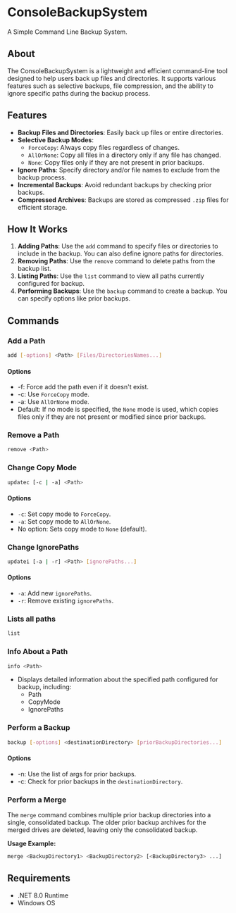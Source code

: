# ConsoleBackupSystem

A Simple Command Line Backup System.

## About

The ConsoleBackupSystem is a lightweight and efficient command-line tool designed to help users back up files and directories. It supports various features such as selective backups, file compression, and the ability to ignore specific paths during the backup process.

## Features

- **Backup Files and Directories**: Easily back up files or entire directories.
- **Selective Backup Modes**:
  - `ForceCopy`: Always copy files regardless of changes.
  - `AllOrNone`: Copy all files in a directory only if any file has changed.
  - `None`: Copy files only if they are not present in prior backups.
- **Ignore Paths**: Specify directory and/or file names to exclude from the backup process.
- **Incremental Backups**: Avoid redundant backups by checking prior backups.
- **Compressed Archives**: Backups are stored as compressed `.zip` files for efficient storage.

## How It Works

1. **Adding Paths**: Use the `add` command to specify files or directories to include in the backup. You can also define ignore paths for directories.
2. **Removing Paths**: Use the `remove` command to delete paths from the backup list.
3. **Listing Paths**: Use the `list` command to view all paths currently configured for backup.
4. **Performing Backups**: Use the `backup` command to create a backup. You can specify options like prior backups.

## Commands

### Add a Path
```bash 
add [-options] <Path> [Files/DirectoriesNames...]
```
#### Options
- -f: Force add the path even if it doesn't exist.
- -c: Use `ForceCopy` mode.
- -a: Use `AllOrNone` mode.
- Default: If no mode is specified, the `None` mode is used, which copies files only if they are not present or modified since prior backups.

### Remove a Path
```bash 
remove <Path>
```

### Change Copy Mode
```bash
updatec [-c | -a] <Path>
```
#### Options
- `-c`: Set copy mode to `ForceCopy`.
- `-a`: Set copy mode to `AllOrNone`.
- No option: Sets copy mode to `None` (default).

### Change IgnorePaths
```bash
updatei [-a | -r] <Path> [ignorePaths...] 
```
#### Options
- `-a`: Add new `ignorePaths`.
- `-r`: Remove existing `ignorePaths`.

### Lists all paths
```bash 
list
```
### Info About a Path
```bash
info <Path>
```
- Displays detailed information about the specified path configured for backup, including:
  - Path
  - CopyMode
  - IgnorePaths

### Perform a Backup
```bash 
backup [-options] <destinationDirectory> [priorBackupDirectories...]
```
#### Options
- -n: Use the list of args for prior backups.
- -c: Check for prior backups in the `destinationDirectory`.

### Perform a Merge
The `merge` command combines multiple prior backup directories into a single, consolidated backup. The older prior backup archives for the merged drives are deleted, leaving only the consolidated backup.

**Usage Example:**
```bash
merge <BackupDirectory1> <BackupDirectory2> [<BackupDirectory3> ...]
```

## Requirements
- .NET 8.0 Runtime
- Windows OS
